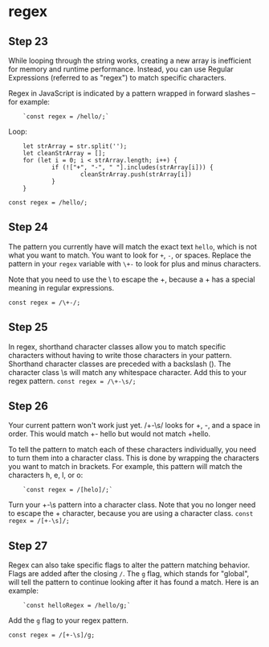 # regex
## Step 23
While looping through the string works, creating a new array is inefficient for memory and runtime performance. Instead, you can use Regular Expressions (referred to as "regex") to match specific characters.

Regex in JavaScript is indicated by a pattern wrapped in forward slashes – for example:

        `const regex = /hello/;`
Loop:

        let strArray = str.split('');                    
        let cleanStrArray = [];                                         
        for (let i = 0; i < strArray.length; i++) {                     
                if (!["+", "-", " "].includes(strArray[i])) {           
                        cleanStrArray.push(strArray[i])                 
                }
        }

`const regex = /hello/;`
## Step 24
The pattern you currently have will match the exact text `hello`, which is not what you want to match. You want to look for `+`, `-`, or spaces. Replace the pattern in your `regex` variable with `\+-` to look for plus and minus characters.

Note that you need to use the \ to escape the +, because a + has a special meaning in regular expressions.

`const regex = /\+-/;`
## Step 25
In regex, shorthand character classes allow you to match specific characters without having to write those characters in your pattern. Shorthand character classes are preceded with a backslash (\). The character class \s will match any whitespace character. Add this to your regex pattern.
`const regex = /\+-\s/;`
## Step 26
Your current pattern won't work just yet. /+-\s/ looks for +, -, and a space in order. This would match +- hello but would not match +hello.

To tell the pattern to match each of these characters individually, you need to turn them into a character class. This is done by wrapping the characters you want to match in brackets. For example, this pattern will match the characters h, e, l, or o:

        `const regex = /[helo]/;`

Turn your +-\s pattern into a character class. Note that you no longer need to escape the + character, because you are using a character class.
`const regex = /[+-\s]/;`
## Step 27
Regex can also take specific flags to alter the pattern matching behavior. Flags are added after the closing `/`. The `g` flag, which stands for "global", will tell the pattern to continue looking after it has found a match. Here is an example:

        `const helloRegex = /hello/g;`
Add the `g` flag to your regex pattern.

`const regex = /[+-\s]/g;`
##